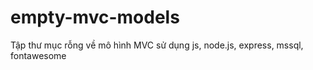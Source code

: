 # empty-mvc-models
Tập thư mục rỗng về mô hình MVC sử dụng js, node.js, express, mssql, fontawesome
